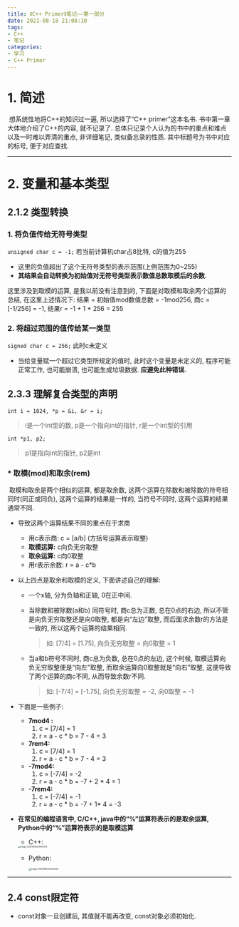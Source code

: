 ```yaml
---
title: 《C++ Primer》笔记——第一部分
date: 2021-08-18 21:08:10
tags: 
- C++
- 笔记
categories: 
- 学习
- C++ Primer
---
```


# 1. 简述

​		想系统性地将C++的知识过一遍, 所以选择了“C++ primer”这本名书. 书中第一章大体地介绍了C++的内容, 就不记录了. 总体只记录个人认为的书中的重点和难点以及一时难以弄清的重点, 非详细笔记, 类似备忘录的性质. 其中标题号为书中对应的标号, 便于对应查找.



***



# 2. 变量和基本类型

## 2.1.2 类型转换

### 1. 将负值传给无符号类型

`unsigned char c = -1;` 若当前计算机char占8比特, c的值为255

* 这里的负值超出了这个无符号类型的表示范围(上例范围为0~255)
* **其结果会自动转换为初始值对无符号类型表示数值总数取模后的余数.**

这里涉及到取模的运算, 是我以前没有注意到的, 下面是对取模和取余两个运算的总结, 在这里上述情况下: 结果 = 初始值mod数值总数 = -1mod256, 商c = [-1/256] = -1, 结果r = -1 + 1 * 256 = 255





### 2. 将超过范围的值传给某一类型

`signed char c = 256;` 此时c未定义

* 当给变量赋一个超过它类型所规定的值时, 此时这个变量是未定义的, 程序可能正常工作, 也可能崩溃, 也可能生成垃圾数据. **应避免此种错误.**







## 2.3.3 理解复合类型的声明

`int i = 1024, *p = &i, &r = i;`

> i是一个int型的数, p是一个指向int的指针, r是一个int型的引用

`int *p1, p2;`

> p1是指向int的指针, p2是int



### * 取模(mod)和取余(rem)

​		取模和取余是两个相似的运算, 都是取余数, 这两个运算在除数和被除数的符号相同时(同正或同负), 这两个运算的结果是一样的, 当符号不同时, 这两个运算的结果通常不同.

* 导致这两个运算结果不同的重点在于求商

  * 用c表示商: c = [a/b] (方括号运算表示取整)
  * **取模运算:** c向负无穷取整
  * **取余运算:** c向0取整
  * 用r表示余数: r = a - c*b

* 以上四点是取余和取模的定义, 下面讲述自己的理解:

  * 一个x轴, 分为负轴和正轴, 0在正中间.

  * 当除数和被除数(a和b) 同符号时, 商c总为正数, 总在0点的右边, 所以不管是向负无穷取整还是向0取整, 都是向“左边”取整, 而后面求余数r的方法是一致的, 所以这两个运算的结果相同.

    > 如: [7/4] = [1.75], 向负无穷取整 = 向0取整 = 1

  * 当a和b符号不同时, 商c总为负数, 总在0点的左边, 这个时候, 取模运算向负无穷取整便是“向左”取整, 而取余运算向0取整就是“向右”取整, 这便导致了两个运算的商c不同, 从而导致余数r不同.

    > 如: [-7/4] = [-1.75], 向负无穷取整 = -2, 向0取整 = -1

* 下面是一些例子:

  * **7mod4 :** 
    1. c = [7/4] = 1
    2. r = a - c * b = 7 - 4 = 3
  * **7rem4:**
    1. c = [7/4] = 1
    2. r = a - c * b = 7 - 4 = 3
  * **-7mod4:**
    1. c = [-7/4] = -2
    2. r = a - c * b = -7 + 2 * 4 = 1
  * **-7rem4:**
    1. c = [-7/4] = -1
    2. r = a - c * b = -7 + 1* 4 = -3

* **在常见的编程语言中, C/C++, java中的“%”运算符表示的是取余运算, Python中的“%”运算符表示的是取模运算**

  * C++: 

  <img src="https://cdn.jsdelivr.net/gh/imxlq/image-bed-2021@main/img/20210818224904.png" alt="image-20210818224857516" style="zoom:33%;" />

  * Python: 

    <img src="https://cdn.jsdelivr.net/gh/imxlq/image-bed-2021@main/img/20210818225022.png" alt="image-20210818225022509" style="zoom: 33%;" />



***



## 2.4 const限定符

* const对象一旦创建后, 其值就不能再改变, const对象必须初始化.
